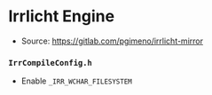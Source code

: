 # Irrlicht Engine

* Source: https://gitlab.com/pgimeno/irrlicht-mirror

### `IrrCompileConfig.h`

* Enable `_IRR_WCHAR_FILESYSTEM`